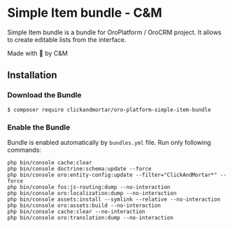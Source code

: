 # Simple Item bundle - C&M

Simple Item bundle is a bundle for OroPlatform / OroCRM project. It allows to create editable lists from the interface.

Made with :blue_heart: by C&M

## Installation

### Download the Bundle

```console
$ composer require clickandmortar/oro-platform-simple-item-bundle
```

### Enable the Bundle

Bundle is enabled automatically by `bundles.yml` file.
Run only following commands:

```
php bin/console cache:clear
php bin/console doctrine:schema:update --force
php bin/console oro:entity-config:update --filter="ClickAndMortar*" --force
php bin/console fos:js-routing:dump --no-interaction
php bin/console oro:localization:dump --no-interaction
php bin/console assets:install --symlink --relative --no-interaction
php bin/console oro:assets:build --no-interaction
php bin/console cache:clear --no-interaction
php bin/console oro:translation:dump --no-interaction
```